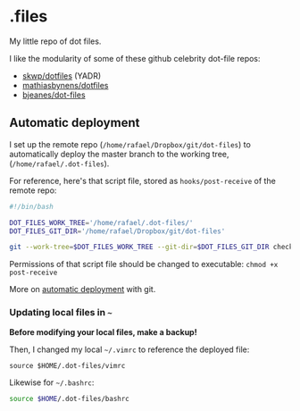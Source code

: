 # .files

My little repo of dot files.

I like the modularity of some of these github celebrity dot-file repos:

* [skwp/dotfiles](https://github.com/skwp/dotfiles) (YADR)
* [mathiasbynens/dotfiles](https://github.com/mathiasbynens/dotfiles)
* [bjeanes/dot-files](https://github.com/bjeanes/dot-files)

## Automatic deployment

I set up the remote repo (`/home/rafael/Dropbox/git/dot-files`) to automatically
deploy the master branch to the working tree, (`/home/rafael/.dot-files`).

For reference, here's that script file, stored as `hooks/post-receive` of the
remote repo:

```bash
#!/bin/bash

DOT_FILES_WORK_TREE='/home/rafael/.dot-files/'
DOT_FILES_GIT_DIR='/home/rafael/Dropbox/git/dot-files'

git --work-tree=$DOT_FILES_WORK_TREE --git-dir=$DOT_FILES_GIT_DIR checkout -f
```

Permissions of that script file should be changed to executable:
`chmod +x post-receive`

More on [automatic deployment](https://www.digitalocean.com/community/tutorials/how-to-set-up-automatic-deployment-with-git-with-a-vps) with git.

### Updating local files in `~`

**Before modifying your local files, make a backup!**

Then, I changed my local `~/.vimrc` to reference the deployed file:

```vimscript
source $HOME/.dot-files/vimrc
```

Likewise for `~/.bashrc`:

```bash
source $HOME/.dot-files/bashrc
```
